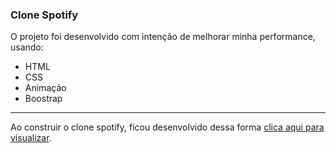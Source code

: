 ### Clone Spotify

O projeto foi desenvolvido com intenção de melhorar minha performance, usando:

<ul>
  <li>HTML</li>
  <li>CSS</li>
  <li>Animação</li>
  <li>Boostrap</li>
</ul>

---

Ao construir o clone spotify, ficou desenvolvido dessa forma <a href="https://lftho.github.io/clonespotify/" title="Clone Spotify"> clica aqui para visualizar</a>.
